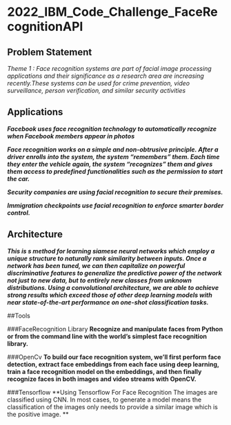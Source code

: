 # 2022_IBM_Code_Challenge_FaceRecognitionAPI

## Problem Statement
*Theme 1 : Face recognition systems are part of facial image processing applications and their significance as a research area are increasing recently.These systems can be used for crime prevention, video surveillance, person verification, and similar security activities*

## Applications

***Facebook uses face recognition technology to automatically recognize when Facebook members appear in photos***

***Face recognition works on a simple and non-obtrusive principle. After a driver enrolls into the system, the system “remembers” them. Each time they enter the vehicle again, the system “recognizes” them and gives them access to predefined functionalities such as the permission to start the car.***

***Security companies are using facial recognition to secure their premises.***

***Immigration checkpoints use facial recognition to enforce smarter border control.***

## Architecture

***This is s method for
learning siamese neural networks which employ
a unique structure to naturally rank similarity between inputs. Once a network has been tuned,
we can then capitalize on powerful discriminative features to generalize the predictive power of
the network not just to new data, but to entirely
new classes from unknown distributions. Using a
convolutional architecture, we are able to achieve
strong results which exceed those of other deep
learning models with near state-of-the-art performance on one-shot classification tasks.***

##Tools

###FaceRecognition Library
**Recognize and manipulate faces from Python or from the command line with
the world’s simplest face recognition library.**

###OpenCv
**To
build our face recognition system, we’ll first perform face detection, extract face embeddings from each face using deep learning, train a face recognition model on the embeddings, and then finally recognize faces in both images and video streams with OpenCV.**

###Tensorflow
**Using Tensorflow For Face Recognition
The images are classified using CNN. In most cases, to generate a model means the classification of the images only needs to provide a similar image which is the positive image. **




